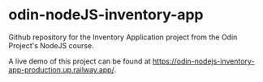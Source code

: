 # odin-nodeJS-inventory-app

Github repository for the Inventory Application project from the Odin Project's NodeJS course.

A live demo of this project can be found at https://odin-nodejs-inventory-app-production.up.railway.app/.
